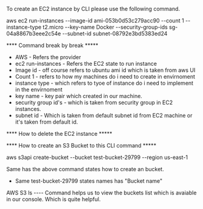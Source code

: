 To create an EC2 instance by CLI please use the following command.

aws ec2 run-instances --image-id ami-053b0d53c279acc90 --count 1 --instance-type t2.micro --key-name Docker --security-group-ids sg-04a8867b3eee2c54e --subnet-id subnet-08792e3bd5383ed24

**** Command break by break *****
* AWS - Refers the provider
* ec2 run-instances - Refers the EC2 state to run instance
* Image id - off course refers to ubuntu ami id which is taken from aws UI
* Count 1 - refers to how my machines do i need to create in envirnoment
* instance type - which refers to tyoe of instance do i need to implement in the envirnoment
* key name - key pair which created in our machine.
* security group id's - which is taken from security group in EC2 instances.
* subnet id - Which is taken from default subnet id from EC2 machine or it's taken from default id.

**** How to delete the EC2 instance *****

**** How to create an S3 Bucket to this CLI command *****

aws s3api create-bucket --bucket test-bucket-29799 --region us-east-1

Same has the above command states how to create an bucket.

* Same test-bucket-29799 states names has "Bucket name"

AWS S3 ls ---- Command helps us to view the buckets list which is avaiable in our console. Which is quite helpful.


